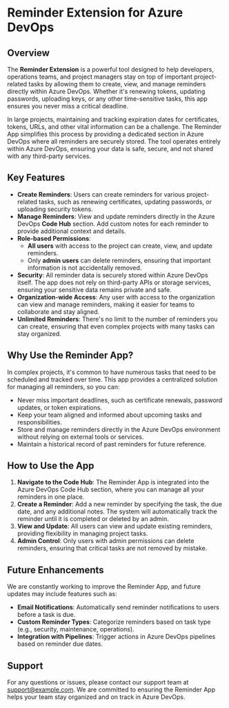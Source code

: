 
# Reminder Extension for Azure DevOps

## Overview

The **Reminder Extension** is a powerful tool designed to help developers, operations teams, and project managers stay on top of important project-related tasks by allowing them to create, view, and manage reminders directly within Azure DevOps. Whether it's renewing tokens, updating passwords, uploading keys, or any other time-sensitive tasks, this app ensures you never miss a critical deadline.

In large projects, maintaining and tracking expiration dates for certificates, tokens, URLs, and other vital information can be a challenge. The Reminder App simplifies this process by providing a dedicated section in Azure DevOps where all reminders are securely stored. The tool operates entirely within Azure DevOps, ensuring your data is safe, secure, and not shared with any third-party services.

## Key Features

- **Create Reminders**: Users can create reminders for various project-related tasks, such as renewing certificates, updating passwords, or uploading security tokens.
- **Manage Reminders**: View and update reminders directly in the Azure DevOps **Code Hub** section. Add custom notes for each reminder to provide additional context and details.
- **Role-based Permissions**: 
  - **All users** with access to the project can create, view, and update reminders. 
  - Only **admin users** can delete reminders, ensuring that important information is not accidentally removed.
- **Security**: All reminder data is securely stored within Azure DevOps itself. The app does not rely on third-party APIs or storage services, ensuring your sensitive data remains private and safe.
- **Organization-wide Access**: Any user with access to the organization can view and manage reminders, making it easier for teams to collaborate and stay aligned.
- **Unlimited Reminders**: There's no limit to the number of reminders you can create, ensuring that even complex projects with many tasks can stay organized.

## Why Use the Reminder App?

In complex projects, it's common to have numerous tasks that need to be scheduled and tracked over time. This app provides a centralized solution for managing all reminders, so you can:
- Never miss important deadlines, such as certificate renewals, password updates, or token expirations.
- Keep your team aligned and informed about upcoming tasks and responsibilities.
- Store and manage reminders directly in the Azure DevOps environment without relying on external tools or services.
- Maintain a historical record of past reminders for future reference.

## How to Use the App

1. **Navigate to the Code Hub**: The Reminder App is integrated into the Azure DevOps Code Hub section, where you can manage all your reminders in one place.
2. **Create a Reminder**: Add a new reminder by specifying the task, the due date, and any additional notes. The system will automatically track the reminder until it is completed or deleted by an admin.
3. **View and Update**: All users can view and update existing reminders, providing flexibility in managing project tasks.
4. **Admin Control**: Only users with admin permissions can delete reminders, ensuring that critical tasks are not removed by mistake.

## Future Enhancements

We are constantly working to improve the Reminder App, and future updates may include features such as:
- **Email Notifications**: Automatically send reminder notifications to users before a task is due.
- **Custom Reminder Types**: Categorize reminders based on task type (e.g., security, maintenance, operations).
- **Integration with Pipelines**: Trigger actions in Azure DevOps pipelines based on reminder due dates.

## Support

For any questions or issues, please contact our support team at support@example.com. We are committed to ensuring the Reminder App helps your team stay organized and on track in Azure DevOps.
